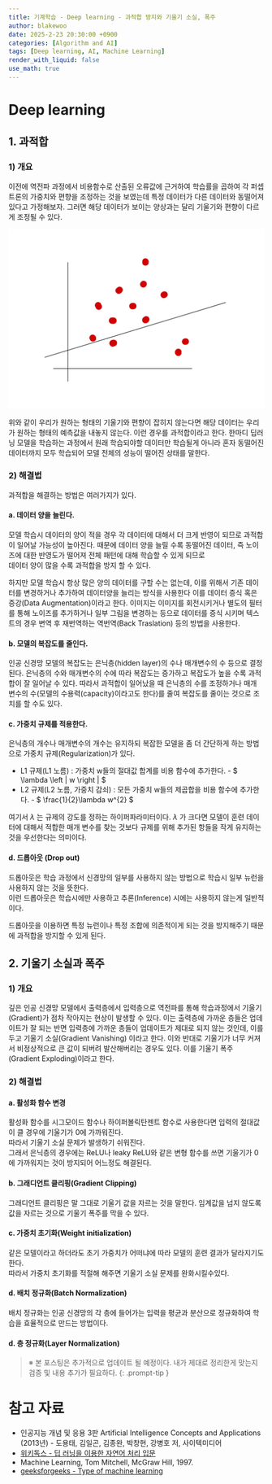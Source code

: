 ```yaml
---
title: 기계학습 - Deep learning - 과적합 방지와 기울기 소실, 폭주
author: blakewoo
date: 2025-2-23 20:30:00 +0900
categories: [Algorithm and AI]
tags: [Deep learning, AI, Machine Learning] 
render_with_liquid: false
use_math: true
---
```


# Deep learning
## 1. 과적합
### 1) 개요
이전에 역전파 과정에서 비용함수로 산출된 오류값에 근거하여 학습률을 곱하여 각 퍼셉트론의 가중치와 편향을 조정하는 것을 보였는데
특정 데이터가 다른 데이터와 동떨어져있다고 가정해보자.
그러면 해당 데이터가 보이는 양상과는 달리 기울기와 편향이 다르게 조정될 수 있다.

![img.png](/assets/blog/algorithm/AI/deeplearning/과적합-기울기소실/img.png)

위와 같이 우리가 원하는 형태의 기울기와 편향이 잡히지 않는다면 해당 데이터는 우리가 원하는 형태의 예측값을 내놓지 않는다.
이런 경우를 과적합이라고 한다.
한마디 딥러닝 모델을 학습하는 과정에서 원래 학습되야할 데이터만 학습될게 아니라 혼자 동떨어진 데이터까지
모두 학습되어 모델 전체의 성능이 떨어진 상태를 말한다.   

### 2) 해결법
과적합을 해결하는 방법은 여러가지가 있다.

#### a. 데이터 양을 늘린다.
모델 학습시 데이터의 양이 적을 경우 각 데이터에 대해서 더 크게 반영이 되므로 과적합이 일어날 가능성이 높아진다.
때문에 데이터 양을 늘릴 수록 동떨어진 데이터, 즉 노이즈에 대한 반영도가 떨어져 전체 패턴에 대해 학습할 수 있게 되므로   
데이터 양이 많을 수록 과적합을 방지 할 수 있다.

하지만 모델 학습시 항상 많은 양의 데이터를 구할 수는 없는데, 이를 위해서 기존 데이터를 변경하거나 추가하여 데이터양을 늘리는 방식을
사용한다 이를 데이터 증식 혹은 증강(Data Augmentation)이라고 한다. 이미지는 이미지를 회전시키거나 별도의 필터를 통해 노이즈를 추가하거나
일부 그림을 변경하는 등으로 데이터를 증식 시키며 텍스트의 경우 변역 후 재번역하는 역번역(Back Traslation) 등의 방법을 사용한다.

#### b. 모델의 복잡도를 줄인다.
인공 신경망 모델의 복잡도는 은닉층(hidden layer)의 수나 매개변수의 수 등으로 결정 된다.
은닉층의 수와 매개변수의 수에 따라 복잡도는 증가하고 복잡도가 높을 수록 과적합이 잘 일어날 수 있다. 따라서
과적합이 일어났을 때 은닉층의 수를 조정하거나 매개 변수의 수(모델의 수용력(capacity)이라고도 한다)를 줄여
복잡도를 줄이는 것으로 조치를 할 수도 있다.

#### c. 가중치 규제를 적용한다.
은닉층의 개수나 매개변수의 개수는 유지하되 복잡한 모델을 좀 더 간단하게 하는 방법으로 가중치 규제(Regularization)가 있다.

- L1 규제(L1 노름) : 가중치 w들의 절대값 합계를 비용 함수에 추가한다. - $ \lambda \left | w \right | $
- L2 규제(L2 노름, 가중치 감쇠) : 모든 가중치 w들의 제곱합을 비용 함수에 추가한다. - $ \frac{1}{2}\lambda w^{2} $

여기서 $\lambda$ 는 규제의 강도를 정하는 하이퍼파라미터이다.
$\lambda$ 가 크다면 모델이 훈련 데이터에 대해서 적합한 매개 변수를 찾는 것보다 규제를 위해 추가된 항들을 작게 유지하는 것을 우선한다는 의미이다.

#### d. 드롭아웃 (Drop out)
드롭아웃은 학습 과정에서 신경망의 일부를 사용하지 않는 방법으로 학습시 일부 뉴런을 사용하지 않는 것을 뜻한다.   
이런 드롭아웃은 학습시에만 사용하고 추론(Inference) 시에는 사용하지 않는게 일반적이다.

드롭아웃을 이용하면 특정 뉴런이나 특정 조합에 의존적이게 되는 것을 방지해주기 때문에 과적합을 방지할 수 있게 된다.

## 2. 기울기 소실과 폭주
### 1) 개요
깊은 인공 신경망 모델에서 출력층에서 입력층으로 역전파를 통해 학습과정에서 기울기(Gradient)가 점차 작아지는 현상이 발생할 수 있다.
이는 출력층에 가까운 층들은 업데이트가 잘 되는 반면 입력층에 가까운 층들이 업데이트가 제대로 되지 않는 것인데, 이를 두고 기울기 소실(Gradient
Vanishing) 이라고 한다.
이와 반대로 기울기가 너무 커져서 비정상적으로 큰 값이 되버려 발산해버리는 경우도 있다. 이를 기울기 폭주(Gradient Exploding)이라고 한다.

### 2) 해결법
#### a. 활성화 함수 변경
활성화 함수를 시그모이드 함수나 하이퍼볼릭탄젠트 함수로 사용한다면 입력의 절대값이 클 경우에 기울기가 0에 가까워진다.   
따라서 기울기 소실 문제가 발생하기 쉬워진다.   
그래서 은닉층의 경우에는 ReLU나 leaky ReLU와 같은 변형 함수를 쓰면 기울기가 0에 가까워지는 것이 방지되어 어느정도 해결된다.

#### b. 그래디언트 클리핑(Gradient Clipping)
그래디언트 클리핑은 말 그대로 기울기 값을 자르는 것을 말한다.
임계값을 넘지 않도록 값을 자르는 것으로 기울기 폭주를 막을 수 있다.

#### c. 가중치 초기화(Weight initialization)
같은 모델이라고 하더라도 초기 가중치가 어떠냐에 따라 모델의 훈련 결과가 달라지기도 한다.   
따라서 가중치 초기화를 적절해 해주면 기울기 소실 문제를 완화시킬수있다.

#### d. 배치 정규화(Batch Normalization)
배치 정규화는 인공 신경망의 각 층에 들어가는 입력을 평균과 분산으로 정규화하여 학습을 효율적으로 만드는 방법이다.

#### d. 층 정규화(Layer Normalization)


> ※ 본 포스팅은 추가적으로 업데이트 될 예정이다. 내가 제대로 정리한게 맞는지 검증 및 내용 추가가 필요하다.
{: .prompt-tip }


# 참고 자료
- 인공지능 개념 및 응용 3판 Artificial Intelligence Concepts and Applications (2013년) - 도용태, 김일곤, 김종완, 박창현, 강병호 저,
  사이텍미디어
- [위키독스 - 딥 러닝을 이용한 자연어 처리 입문](https://wikidocs.net/book/2155)  
- Machine Learning, Tom Mitchell, McGraw Hill, 1997.
- [geeksforgeeks - Type of machine learning](https://www.geeksforgeeks.org/types-of-machine-learning/)
